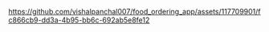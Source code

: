 

https://github.com/vishalpanchal007/food_ordering_app/assets/117709901/fc866cb9-dd3a-4b95-bb6c-692ab5e8fe12

